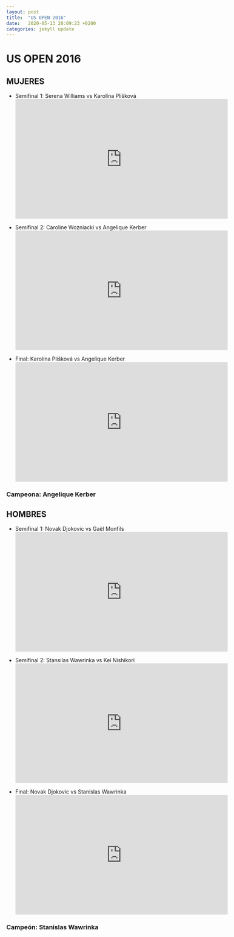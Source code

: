 ```yaml
---
layout: post
title:  "US OPEN 2016"
date:   2020-05-13 20:09:23 +0200
categories: jekyll update
---
```


# US OPEN 2016

## MUJERES
* Semifinal 1: Serena Williams vs Karolína Plíšková <iframe width="560" height="315" src="https://www.youtube.com/embed/Z6STm0cAs9I" frameborder="0" allow="accelerometer; autoplay; encrypted-media; gyroscope; picture-in-picture" allowfullscreen></iframe>

* Semifinal 2: Caroline Wozniacki vs Angelique Kerber <iframe width="560" height="315" src="https://www.youtube.com/embed/nbbKlsjrxno" frameborder="0" allow="accelerometer; autoplay; encrypted-media; gyroscope; picture-in-picture" allowfullscreen></iframe>

* Final: Karolína Plíšková vs Angelique Kerber <iframe width="560" height="315" src="https://www.youtube.com/embed/CFToJKf5WFY" frameborder="0" allow="accelerometer; autoplay; encrypted-media; gyroscope; picture-in-picture" allowfullscreen></iframe>

### Campeona: Angelique Kerber

## HOMBRES
* Semifinal 1: Novak Djokovic vs Gaël Monfils <iframe width="560" height="315" src="https://www.youtube.com/embed/W5C_RkhE258" frameborder="0" allow="accelerometer; autoplay; encrypted-media; gyroscope; picture-in-picture" allowfullscreen></iframe>

* Semifinal 2: Stansilas Wawrinka vs Kei Nishikori  <iframe width="560" height="315" src="https://www.youtube.com/embed/QhFeAkbrqlw" frameborder="0" allow="accelerometer; autoplay; encrypted-media; gyroscope; picture-in-picture" allowfullscreen></iframe>

* Final: Novak Djokovic vs Stanislas Wawrinka <iframe width="560" height="315" src="https://www.youtube.com/embed/WJPLKXZdkPA" frameborder="0" allow="accelerometer; autoplay; encrypted-media; gyroscope; picture-in-picture" allowfullscreen></iframe>

### Campeón: Stanislas Wawrinka
